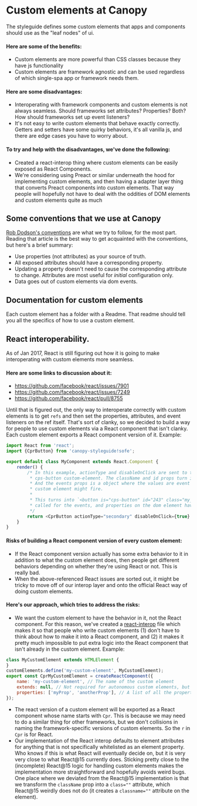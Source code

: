 # Custom elements at Canopy

The styleguide defines some custom elements that apps and components should use as the "leaf nodes"
of ui.

#### Here are some of the benefits:

- Custom elements are more powerful than CSS classes because they have js functionality
- Custom elements are framework agnostic and can be used regardless of which single-spa app or framework needs them.

#### Here are some disadvantages:
- Interoperating with framework components and custom elements is not always seamless. Should frameworks set attributes? Properties? Both? How should frameworks set up event listeners?
- It's not easy to write custom elements that behave exactly correctly. Getters and setters have some quirky behaviors, it's all vanilla js,
  and there are edge cases you have to worry about.

#### To try and help with the disadvantages, we've done the following:
- Created a react-interop thing where custom elements can be easily exposed as React Components.
- We're considering using Preact or similar underneath the hood for implementing custom elements, and then
  having a adapter layer thing that converts Preact components into custom elements. That way people will
  hopefully not have to deal with the oddities of DOM elements and custom elements quite as much

## Some conventions that we use at Canopy
[Rob Dodson's conventions](https://medium.com/dev-channel/custom-elements-that-work-anywhere-898e1dd2bc48) are what we try to follow, for the most part.
Reading that article is the best way to get acquainted with the conventions, but here's a brief summary:
- Use properties (not attributes) as your source of truth.
- All exposed attributes should have a corresponding property.
- Updating a property doesn't need to cause the corresponding attribute to change. Attributes are most useful for *initial* configuration only.
- Data goes out of custom elements via dom events.

## Documentation for custom elements
Each custom element has a folder with a Readme. That readme should tell you all the specifics of how to use a custom element.

## React interoperability.
As of Jan 2017, React is still figuring out how it is going to make interoperating with custom elements more seamless.

#### Here are some links to discussion about it:
- https://github.com/facebook/react/issues/7901
- https://github.com/facebook/react/issues/7249
- https://github.com/facebook/react/pull/8755

Until that is figured out, the only way to interoperate correctly with custom elements is to get `refs` and then
set the properties, attributes, and event listeners on the ref itself. That's sort of clanky, so we decided to
build a way for people to use custom elements via a React component that isn't clanky. Each custom element exports
a React component version of it. Example:

```js
import React from 'react';
import {CprButton} from 'canopy-styleguide!sofe';

export default class MyComponent extends React.Component {
	render() {
		/* In this example, actionType and disableOnClick are sent to the custom element as a dom element property because that's the API for the
		 * cps-button custom-element. The className and id props turn into the class="" and id="" attributes on the custom element.
		 * And the events props is a object where the values are event handler functions and the keys are names of events that the
		 * custom element might fire.
		 *
		 * This turns into `<button is="cps-button" id="243" class="my_class" />` in the DOM inspector, where `addEventListener` has been
		 * called for the events, and properties on the dom element have been set for `actionType`, and `disableOnClick`.
		 */
		return <CprButton actionType="secondary" disableOnClick={true} className="my_class" events={{'event-name': this.eventHandler}} id="234" />
	}
}
```

#### Risks of building a React component version of every custom element:
- If the React component version actually has some extra behavior to it in addition to what the custom element does, then
  people get different behaviors depending on whether they're using React or not. This is really bad.
- When the above-referenced React issues are sorted out, it might be tricky to move off of our interop layer and onto
  the official React way of doing custom elements.

#### Here's our approach, which tries to address the risks:
- We want the custom element to have the behavior in it, not the React component. For this reason, we've created
  a [react-interop](/src/custom-elements/react-interop.js) file which makes it so that people who write custom elements
  (1) don't have to think about how to make it into a React component, and (2) it makes it pretty much impossible to
  put extra logic into the React component that isn't already in the custom element. Example:
```js
class MyCustomElement extends HTMLElement {
}
customElements.define('my-custom-element', MyCustomElement);
export const CprMyCustomElement = createReactComponent({
	name: 'my-custom-element', // The name of the custom element
	extends: null, // Not required for autonomous custom elements, but required for customized built-in elements
	properties: ['myProp', 'anotherProp'], // A list of all the properties that your custom element supports. All other React props are passed to the custom element as attributes
});
```
- The react version of a custom element will be exported as a React component whose name starts with `Cpr`. This is because we may
  need to do a similar thing for other frameworks, but we don't collisions in naming the framework-specific versions of custom elements.
  So the `r` in `Cpr` is for React.
- Our implementation of the React interop defaults to element attributes for anything that is not specifically whitelisted as an element property.
  Who knows if this is what React will eventually decide on, but it is very very close to what React@15 currently does. Sticking pretty close to the
  (incomplete) React@15 logic for handling custom elements makes the implementation more straightforward and hopefully avoids weird bugs. One place
  where we deviated from the React@15 implementation is that we transform the `className` prop into a `class=""` attribute, which React@15 weirdly does
  not do (it creates a `classname=""` attribute on the element).
